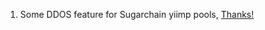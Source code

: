 1. Some DDOS feature for Sugarchain yiimp pools, [Thanks!](https://github.com/barrystyle/yiimp-sugarchain) 

